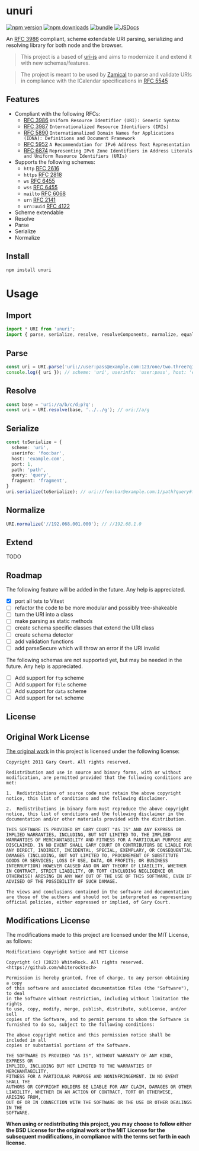 # unuri

[![npm version][npm-version-src]][npm-version-href]
[![npm downloads][npm-downloads-src]][npm-downloads-href]
[![bundle][bundle-src]][bundle-href]
[![JSDocs][jsdocs-src]][jsdocs-href]
<!-- [![License][license-src]][license-href] -->

An [RFC 3986](https://datatracker.ietf.org/doc/html/rfc3986) compliant, scheme extendable URI parsing, serializing and resolving library for both node and the browser.

> This project is a based of [uri-js](https://github.com/garycourt/uri-js) and aims to modernize it and extend it with new schemas/features.

> The project is meant to be used by [Zamical]() to parse and validate URIs in compliance with the ICalendar specifications in [RFC 5545](https://datatracker.ietf.org/doc/html/rfc5545)

## Features

- Compliant with the following RFCs:
  - [RFC 3986](https://datatracker.ietf.org/doc/html/rfc3986) `Uniform Resource Identifier (URI): Generic Syntax`
  - [RFC 3987](https://datatracker.ietf.org/doc/html/rfc3987) `Internationalized Resource Identifiers (IRIs)`
  - [RFC 5890](https://datatracker.ietf.org/doc/html/rfc5890) `Internationalized Domain Names for Applications (IDNA): Definitions and Document Framework`
  - [RFC 5952](https://datatracker.ietf.org/doc/html/rfc5952) `A Recommendation for IPv6 Address Text Representation`
  - [RFC 6874](https://datatracker.ietf.org/doc/html/rfc6874) `Representing IPv6 Zone Identifiers in Address Literals and Uniform Resource Identifiers (URIs)`
- Supports the following schemes:
  - `http` [RFC 2616](https://datatracker.ietf.org/doc/html/rfc2616)
  - `https` [RFC 2818](https://datatracker.ietf.org/doc/html/rfc2818)
  - `ws` [RFC 6455](https://datatracker.ietf.org/doc/html/rfc6455)
  - `wss` [RFC 6455](https://datatracker.ietf.org/doc/html/rfc6455)
  - `mailto` [RFC 6068](https://datatracker.ietf.org/doc/html/rfc6068)
  - `urn` [RFC 2141](https://datatracker.ietf.org/doc/html/rfc2141)
  - `urn:uuid` [RFC 4122](https://datatracker.ietf.org/doc/html/rfc4122)
- Scheme extendable
- Resolve
- Parse
- Serialize
- Normalize

## Install

```bash
npm install unuri
```
# Usage

## Import

```typescript
import * URI from 'unuri';
import { parse, serialize, resolve, resolveComponents, normalize, equal, removeDotSegments, pctEncChar, pctDecChars, escapeComponent, unescapeComponent } from "unuri";
```

## Parse

```typescript
const uri = URI.parse('uri://user:pass@example.com:123/one/two.three?q1=a1&q2=a2#body');
console.log({ uri }); // scheme: 'uri', userinfo: 'user:pass', host: 'example.com', port: 123, path: '/one/two.three', query: 'q1=a1&q2=a2', fragment: 'body', reference: 'uri' }
```

## Resolve

```typescript
const base = 'uri://a/b/c/d;p?q';
const uri = URI.resolve(base, '../../g'); // uri://a/g
```

## Serialize

```typescript
const toSerialize = {
  scheme: 'uri',
  userinfo: 'foo:bar',
  host: 'example.com',
  port: 1,
  path: 'path',
  query: 'query',
  fragment: 'fragment',
}
uri.serialize(toSerialize); // uri://foo:bar@example.com:1/path?query#fragment
```

## Normalize

```typescript
URI.normalize('//192.068.001.000'); // //192.68.1.0
```

## Extend

TODO


## Roadmap
The following feature will be added in the future. Any help is appreciated.

- [x] port all tets to Vitest
- [ ] refactor the code to be more modular and possibly tree-shakeable
- [ ] turn the URI into a class
- [ ] make parsing as static methods
- [ ] create schema specific classes that extend the URI class
- [ ] create schema detector
- [ ] add validation functions
- [ ] add parseSecure which will throw an error if the URI invalid

The following schemas are not supported yet, but may be needed in the future. Any help is appreciated.

- [ ] Add support for `ftp` scheme
- [ ] Add support for `file` scheme
- [ ] Add support for `data` scheme
- [ ] Add support for `tel` scheme

## License

## Original Work License

[The original work](https://github.com/garycourt/uri-js) in this project is licensed under the following license:

```text
Copyright 2011 Gary Court. All rights reserved.

Redistribution and use in source and binary forms, with or without modification, are permitted provided that the following conditions are met:

1.	Redistributions of source code must retain the above copyright notice, this list of conditions and the following disclaimer.

2.	Redistributions in binary form must reproduce the above copyright notice, this list of conditions and the following disclaimer in the documentation and/or other materials provided with the distribution.

THIS SOFTWARE IS PROVIDED BY GARY COURT "AS IS" AND ANY EXPRESS OR IMPLIED WARRANTIES, INCLUDING, BUT NOT LIMITED TO, THE IMPLIED WARRANTIES OF MERCHANTABILITY AND FITNESS FOR A PARTICULAR PURPOSE ARE DISCLAIMED. IN NO EVENT SHALL GARY COURT OR CONTRIBUTORS BE LIABLE FOR ANY DIRECT, INDIRECT, INCIDENTAL, SPECIAL, EXEMPLARY, OR CONSEQUENTIAL DAMAGES (INCLUDING, BUT NOT LIMITED TO, PROCUREMENT OF SUBSTITUTE GOODS OR SERVICES; LOSS OF USE, DATA, OR PROFITS; OR BUSINESS INTERRUPTION) HOWEVER CAUSED AND ON ANY THEORY OF LIABILITY, WHETHER IN CONTRACT, STRICT LIABILITY, OR TORT (INCLUDING NEGLIGENCE OR OTHERWISE) ARISING IN ANY WAY OUT OF THE USE OF THIS SOFTWARE, EVEN IF ADVISED OF THE POSSIBILITY OF SUCH DAMAGE.

The views and conclusions contained in the software and documentation are those of the authors and should not be interpreted as representing official policies, either expressed or implied, of Gary Court.
``` 

## Modifications License

The modifications made to this project are licensed under the MIT License, as follows:
  
```text
Modifications Copyright Notice and MIT License

Copyright (c) (2023) WhiteRock. All rights reserved. <https://github.com/whiterocktech>

Permission is hereby granted, free of charge, to any person obtaining a copy
of this software and associated documentation files (the "Software"), to deal
in the Software without restriction, including without limitation the rights
to use, copy, modify, merge, publish, distribute, sublicense, and/or sell
copies of the Software, and to permit persons to whom the Software is
furnished to do so, subject to the following conditions:

The above copyright notice and this permission notice shall be included in all
copies or substantial portions of the Software.

THE SOFTWARE IS PROVIDED "AS IS", WITHOUT WARRANTY OF ANY KIND, EXPRESS OR
IMPLIED, INCLUDING BUT NOT LIMITED TO THE WARRANTIES OF MERCHANTABILITY,
FITNESS FOR A PARTICULAR PURPOSE AND NONINFRINGEMENT. IN NO EVENT SHALL THE
AUTHORS OR COPYRIGHT HOLDERS BE LIABLE FOR ANY CLAIM, DAMAGES OR OTHER
LIABILITY, WHETHER IN AN ACTION OF CONTRACT, TORT OR OTHERWISE, ARISING FROM,
OUT OF OR IN CONNECTION WITH THE SOFTWARE OR THE USE OR OTHER DEALINGS IN THE
SOFTWARE.
```

**When using or redistributing this project, you may choose to follow either the BSD License for the original work or the MIT License for the subsequent modifications, in compliance with the terms set forth in each license.**

<!-- Badges -->

[npm-version-src]: https://img.shields.io/npm/v/unuri?style=flat&colorA=080f12&colorB=1fa669
[npm-version-href]: https://npmjs.com/package/unuri
[npm-downloads-src]: https://img.shields.io/npm/dm/unuri?style=flat&colorA=080f12&colorB=1fa669
[npm-downloads-href]: https://npmjs.com/package/unuri
[bundle-src]: https://img.shields.io/bundlephobia/minzip/unuri?style=flat&colorA=080f12&colorB=1fa669&label=minzip
[bundle-href]: https://bundlephobia.com/result?p=unuri
[license-src]: https://img.shields.io/github/license/whiterocktech/unuri.svg?style=flat&colorA=080f12&colorB=1fa669
[license-href]: https://github.com/whiterocktech/unuri/blob/main/LICENSE
[jsdocs-src]: https://img.shields.io/badge/jsdocs-reference-080f12?style=flat&colorA=080f12&colorB=1fa669
[jsdocs-href]: https://www.jsdocs.io/package/unuri
